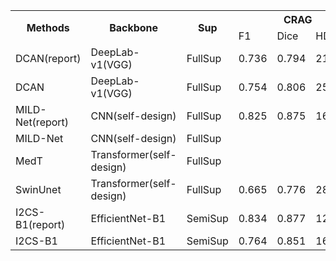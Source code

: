 <table>
  <tr>
    <th rowspan="2">Methods</th>
    <th rowspan="2">Backbone</th>
    <th rowspan="2">Sup</th>
    <th colspan="3">CRAG</th>
    <th colspan="3">GlaS</th>
    <th colspan="3">GlaS-A</th>
    <th colspan="3">GlaS_B</th>
  </tr>
  <tr>
    <td>F1</td>
    <td>Dice</td>
    <td>HD</td>
    <td>F1</td>
    <td>Dice</td>
    <td>HD</td>
    <td>F1</td>
    <td>Dice</td>
    <td>HD</td>
    <td>F1</td>
    <td>Dice</td>
    <td>HD</td>
  </tr>
<tr>
    <td>DCAN(report)</td>
    <td>DeepLab-v1(VGG)</td>
    <td>FullSup</td>
    <td> 0.736 </td>
    <td> 0.794 </td>
    <td> 218.76 </td>
    <td></td>
    <td></td>
    <td></td>
  </tr>

<tr>
    <td>DCAN</td>
    <td>DeepLab-v1(VGG)</td>
    <td>FullSup</td>
    <td>0.754</td>
    <td>0.806</td>
    <td>253.93</td>
    <td>0.827</td>
    <td>0.853</td>
    <td>87.85</td>
  </tr>
<tr>
    <td>MILD-Net(report)</td>
    <td>CNN(self-design)</td>
    <td>FullSup</td>
    <td> 0.825 </td>
    <td> 0.875 </td>
    <td> 160.14 </td>
    <td>0.879</td>
    <td>0.874</td>
    <td>73.715</td>
    <td> 0.914 </td>
    <td> 0.913 </td>
    <td> 41.54 </td>
    <td> 0.844 </td>
    <td> 0.836 </td>
    <td> 105.89 </td>
  </tr>
<tr>
    <td>MILD-Net</td>
    <td>CNN(self-design)</td>
    <td>FullSup</td>
    <td></td>
    <td></td>
    <td></td>
    <td>0.807</td>
    <td>0.843</td>
    <td>86.423</td>
  </tr>
<tr>
    <td>MedT</td>
    <td>Transformer(self-design)</td>
    <td>FullSup</td>
    <td></td>
    <td></td>
    <td></td>
    <td></td>
    <td></td>
    <td></td>
  </tr>
<tr>
    <td>SwinUnet</td>
    <td>Transformer(self-design)</td>
    <td>FullSup</td>
    <td>0.665</td>
    <td>0.776</td>
    <td>284.753</td>
    <td>0.824</td>
    <td>0.867</td>
    <td>72.86</td>
  </tr>
<tr>
    <td>I2CS-B1(report)</td>
    <td>EfficientNet-B1</td>
    <td>SemiSup</td>
    <td>0.834</td>
    <td>0.877</td>
    <td>121.42</td>
    <td>0.860</td>
    <td>0.881</td>
    <td>61.78</td>
  </tr>
<tr>
    <td>I2CS-B1</td>
    <td>EfficientNet-B1</td>
    <td>SemiSup</td>
    <td>0.764</td>
    <td>0.851</td>
    <td>165.74</td>
    <td>0.812</td>
    <td>0.867</td>
    <td>69.89</td>
  </tr>
  </tr>
</table>

